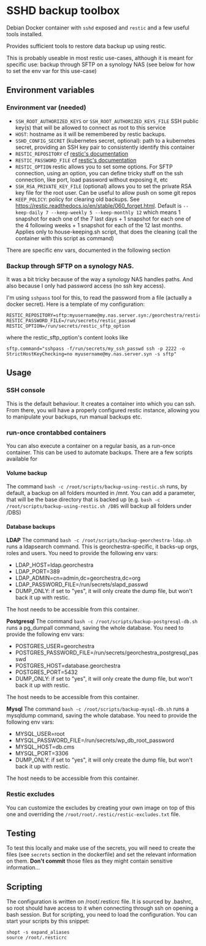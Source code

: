 # SSHD backup toolbox

Debian Docker container with `sshd` exposed and `restic` and a few useful tools installed.

Provides sufficient tools to restore data backup up using restic.

This is probably useable in most restic use-cases, although it is meant for specific use:
backup through SFTP on a synology NAS (see below for how to set the env var for this use-case)

## Environment variables

### Environment var (needed)

- `SSH_ROOT_AUTHORIZED_KEYS` or `SSH_ROOT_AUTHORIZED_KEYS_FILE` SSH public key(s) that will be allowed to connect as root to this service
- `HOST`: hostname as it will be remembered by restic backups.
- `SSHD_CONFIG_SECRET` (kubernetes secret, optional): path to a kubernetes secret, providing an SSH key pair to consistently identify this container
- `RESTIC_REPOSITORY` cf [restic's documentation](https://restic.readthedocs.io/en/stable/030_preparing_a_new_repo.html)
- `RESTIC_PASSWORD_FILE` cf [restic's documentation](https://restic.readthedocs.io/en/stable/030_preparing_a_new_repo.html)
- `RESTIC_OPTION` restic allows you to set some options. For SFTP connection, using an option, you can define tricky stuff on the ssh connection, like port, load password without exposing it, etc
- `SSH_RSA_PRIVATE_KEY_FILE` (optional) allows you to set the private RSA key file for the root user. Can be useful to allow push on some git repos
- `KEEP_POLICY`: policy for clearing old backups. See https://restic.readthedocs.io/en/stable/060_forget.html. Default is `--keep-daily 7 --keep-weekly 5 --keep-monthly 12` which means 1 snapshot for each one of the 7 last days + 1 snapshot for each one of the 4 following weeks + 1 snapshot for each of the 12 last months. Applies only to house-keeping.sh script, that does the cleaning (call the container with this script as command)

There are specific env vars, documented in the following section

### Backup through SFTP on a synology NAS.
It was a bit tricky because of the way a synology NAS handles paths. And also because I only had
password access (no ssh key access).

I'm using `sshpass` tool for this, to read the password from a file (actually a docker secret).
Here is a template of my configuration:
```
RESTIC_REPOSITORY=sftp:myusername@my.nas.server.syn:/georchestra/restic_bk
RESTIC_PASSWORD_FILE=/run/secrets/restic_passwd
RESTIC_OPTION=/run/secrets/restic_sftp_option
```
where the restic_sftp_option's content looks like
```
sftp.command="sshpass -f/run/secrets/my_ssh_passwd ssh -p 2222 -o StrictHostKeyChecking=no myusername@my.nas.server.syn -s sftp"
```

## Usage
### SSH console
This is the default behaviour. It creates a container into which you can ssh. From there, you will have a properly configured restic instance, allowing you to manipulate your backups, run manual backups etc.

### run-once crontabbed containers
You can also execute a container on a regular basis, as a run-once container. This can be used to automate backups. There are a few scripts available for

#### Volume backup
The command `bash -c /root/scripts/backup-using-restic.sh` runs, by default, a backup on all folders mounted in /mnt. You can add a parameter, that will be the base directory that is backed up (e.g. `bash -c /root/scripts/backup-using-restic.sh /DBS` will backup all folders under /DBS)

#### Database backups
**LDAP**
The command `bash -c /root/scripts/backup-georchestra-ldap.sh` runs a ldapsearch command. This is georchestra-specific, it backs-up orgs, roles and users.
You need to provide the following env vars:
- LDAP_HOST=ldap.georchestra
- LDAP_PORT=389
- LDAP_ADMIN=cn=admin,dc=georchestra,dc=org
- LDAP_PASSWORD_FILE=/run/secrets/slapd_passwd
- DUMP_ONLY: if set to "yes", it will only create the dump file, but won't back it up with restic.

The host needs to be accessible from this container.

**Postgresql**
The command `bash -c /root/scripts/backup-postgresql-db.sh` runs a pg_dumpall command, saving the whole database.
You need to provide the following env vars:
- POSTGRES_USER=georchestra
- POSTGRES_PASSWORD_FILE=/run/secrets/georchestra_postgresql_passwd
- POSTGRES_HOST=database.georchestra
- POSTGRES_PORT=5432
- DUMP_ONLY: if set to "yes", it will only create the dump file, but won't back it up with restic.

The host needs to be accessible from this container.

**Mysql**
The command `bash -c /root/scripts/backup-mysql-db.sh` runs a mysqldump command, saving the whole database.
You need to provide the following env vars:
- MYSQL_USER=root
- MYSQL_PASSWORD_FILE=/run/secrets/wp_db_root_password
- MYSQL_HOST=db.cms
- MYSQL_PORT=3306
- DUMP_ONLY: if set to "yes", it will only create the dump file, but won't back it up with restic.

The host needs to be accessible from this container.

### Restic excludes
You can customize the excludes by creating your own image on top of this one and overriding the `/root/root/.restic/restic-excludes.txt` file.

## Testing
To test this locally and make use of the secrets, you will need to create the files (see `secrets` section in the dockerfile)
and set the relevant information on them. **Don't commit** those files as they might contain sensitive information...

## Scripting
The configuration is written on /root/.resticrc file. It is sourced by .bashrc, so root should have access to it when connecting through ssh on
opening a bash session.
But for scripting, you need to load the configuration. You can start your scripts by this snippet:
```
shopt -s expand_aliases
source /root/.resticrc
```
